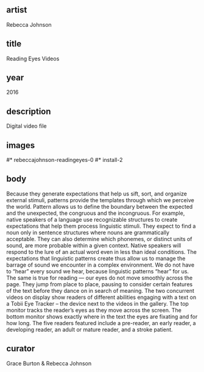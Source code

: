 ## artist
Rebecca Johnson 

## title
Reading Eyes Videos

## year
2016 

## description
Digital video file 

## images
#* rebeccajohnson-readingeyes-0
#* install-2

## body
Because they generate expectations that help us sift, sort, and organize external stimuli, patterns provide the templates through which we perceive the world. Pattern allows us to define the boundary between the expected and the unexpected, the congruous and the incongruous. For example, native speakers of a language use recognizable structures to create expectations that help them process linguistic stimuli. They expect to find a noun only in sentence structures where nouns are grammatically acceptable. They can also determine which phonemes, or distinct units of sound, are more probable within a given context. Native speakers will respond to the lure of an actual word even in less than ideal conditions. The expectations that linguistic patterns create thus allow us to manage the barrage of sound we encounter in a complex environment. We do not have to “hear” every sound we hear, because linguistic patterns “hear” for us. The same is true for reading — our eyes do not move smoothly across the page. They jump from place to place, pausing to consider certain features of the text before they dance on in search of meaning. The two concurrent videos on display show readers of different abilities engaging with a text on a Tobii Eye Tracker – the device next to the videos in the gallery. The top monitor tracks the reader’s eyes as they move across the screen. The bottom monitor shows exactly where in the text the eyes are fixating and for how long. The five readers featured include a pre-reader, an early reader, a developing reader, an adult or mature reader, and a stroke patient. 

## curator
Grace Burton & Rebecca Johnson